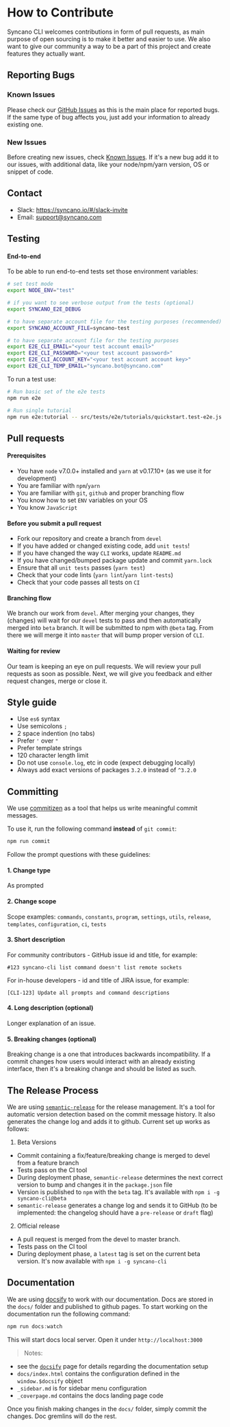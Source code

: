 # How to Contribute

Syncano CLI welcomes contributions in form of pull requests, as main purpose of open sourcing is to make it better and easier to use.
We also want to give our community a way to be a part of this project and create features they actually want.


## Reporting Bugs

### Known Issues

Please check our [GitHub Issues](https://github.com/Syncano/syncano-node-cli/issues) as this is the main place for reported bugs.
If the same type of bug affects you, just add your information to already existing one.

### New Issues

Before creating new issues, check [Known Issues](https://github.com/Syncano/syncano-node-cli/issues).
If it's a new bug add it to our issues, with additional data, like your node/npm/yarn version, OS or snippet of code.


## Contact

  * Slack: https://syncano.io/#/slack-invite
  * Email: [support@syncano.com](mailto:support@syncano.com)


## Testing

#### End-to-end
To be able to run end-to-end tests set those environment variables:

```sh
# set test mode
export NODE_ENV="test"

# if you want to see verbose output from the tests (optional)
export SYNCANO_E2E_DEBUG

# to have separate account file for the testing purposes (recommended)
export SYNCANO_ACCOUNT_FILE=syncano-test

# to have separate account file for the testing purposes
export E2E_CLI_EMAIL="<your test account email>"
export E2E_CLI_PASSWORD="<your test account password>"
export E2E_CLI_ACCOUNT_KEY="<your test account account key>"
export E2E_CLI_TEMP_EMAIL="syncano.bot@syncano.com"
```

To run a test use:

```sh
# Run basic set of the e2e tests
npm run e2e

# Run single tutorial
npm run e2e:tutorial -- src/tests/e2e/tutorials/quickstart.test-e2e.js
```

## Pull requests

#### Prerequisites

  * You have `node` v7.0.0+ installed and `yarn` at v0.17.10+ (as we use it for development)
  * You are familiar with `npm`/`yarn`
  * You are familiar with `git`, `github` and proper branching flow
  * You know how to set `ENV` variables on your OS
  * You know `JavaScript`

#### Before you submit a pull request

  * Fork our repository and create a branch from `devel`
  * If you have added or changed existing code, add `unit tests`!
  * If you have changed the way `CLI` works, update `README.md`
  * If you have changed/bumped package update and commit `yarn.lock`
  * Ensure that all `unit tests` passes (`yarn test`)
  * Check that your code lints (`yarn lint`/`yarn lint-tests`)
  * Check that your code passes all tests on `CI`

#### Branching flow

We branch our work from `devel`.
After merging your changes, they (changes) will wait for our `devel` tests to pass and then automatically merged into `beta` branch.
It will be submitted to npm with `@beta` tag. From there we will merge it into `master` that will bump proper version of `CLI`.

#### Waiting for review

Our team is keeping an eye on pull requests.
We will review your pull requests as soon as possible.
Next, we will give you feedback and either request changes, merge or close it.


## Style guide

  * Use `es6` syntax
  * Use semicolons `;`
  * 2 space indention (no tabs)
  * Prefer `'` over `"`
  * Prefer template strings
  * 120 character length limit
  * Do not use `console.log`, etc in code (expect debugging locally)
  * Always add exact versions of packages `3.2.0` instead of `^3.2.0`


## Committing

We use [commitizen](https://github.com/commitizen/cz-cli) as a tool that helps us write meaningful commit messages.

To use it, run the following command **instead** of `git commit`:
```sh
npm run commit
```
Follow the prompt questions with these guidelines:

#### 1. Change type

As prompted

#### 2. Change scope

Scope examples: `commands`, `constants`, `program`, `settings`, `utils`, `release`, `templates`, `configuration`, `ci`, `tests`

#### 3. Short description

For community contributors - GitHub issue id and title, for example:

`#123 syncano-cli list command doesn't list remote sockets`

For in-house developers - id and title of JIRA issue, for example:

`[CLI-123] Update all prompts and command descriptions`

#### 4. Long description (optional)

Longer explanation of an issue.

#### 5. Breaking changes (optional)

Breaking change is a one that introduces backwards incompatibility.
If a commit changes how users would interact with an already existing interface, then it's a breaking change and should be listed as such.

## The Release Process

We are using [`semantic-release`](https://github.com/semantic-release/semantic-release) for the release management. It's a tool for automatic version detection based on the commit message history. It also generates the change log and adds it to github. Current set up works as follows:
1. Beta Versions
  * Commit containing a fix/feature/breaking change is merged to devel from a feature branch
  * Tests pass on the CI tool
  * During deployment phase, `semantic-release` determines the next correct version to bump and changes it in the `package.json` file
  * Version is published to `npm` with the `beta` tag. It's available with `npm i -g syncano-cli@beta`
  * `semantic-release` generates a change log and sends it to GitHub (to be implemented: the changelog should have a `pre-release` or `draft` flag)

2. Official release
  * A pull request is merged from the devel to master branch.
  * Tests pass on the CI tool
  * During deployment phase, a `latest` tag is set on the current beta version. It's now available with `npm i -g syncano-cli`

## Documentation

We are using [docsify](https://docsify.js.org) to work with our documentation. Docs are stored in the `docs/` folder and published to github pages. To start working on the documentation run the following command:

```js
npm run docs:watch
```

This will start docs local server. Open it under `http://localhost:3000`

> Notes:
- see the [`docsify`](https://docsify.js.org) page for details regarding the documentation  setup
- `docs/index.html` contains the configuration defined in the `window.$docsify` object
- `_sidebar.md` is for sidebar menu configuration
- `_coverpage.md` contains the docs landing page code



Once you finish making changes in the `docs/` folder, simply commit the changes. Doc gremlins will do the rest.
